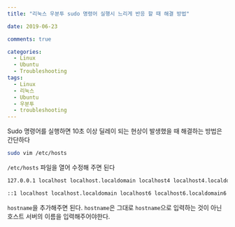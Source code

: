 ```yaml
---
title: "리눅스 우분투 sudo 명령어 실행시 느리게 반응 할 때 해결 방법"

date: 2019-06-23

comments: true

categories:
  - Linux
  - Ubuntu
  - Troubleshooting
tags:
  - Linux
  - 리눅스
  - Ubuntu
  - 우분투
  - troubleshooting
---
```


Sudo 명령어를 실행하면 10초 이상 딜레이 되는 현상이 발생했을 때 해결하는 방법은 간단하다

```bash
sudo vim /etc/hosts
```

`/etc/hosts` 파일을 열어 수정해 주면 된다

```bash
127.0.0.1 localhost localhost.localdomain localhost4 localhost4.localdomain4 hostname

::1 localhost localhost.localdomain localhost6 localhost6.localdomain6 hostname
```

`hostname`을 추가해주면 된다.
`hostname`은 그대로 `hostname`으로 입력하는 것이 아닌 호스트 서버의 이름을 입력해주어야한다.
